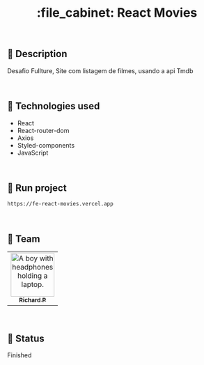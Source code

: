 <h1 align="center">:file_cabinet: React Movies</h1>

<br>

## :memo: Description
Desafio Fullture, Site com listagem de filmes, usando a api Tmdb

<br>

## :wrench: Technologies used
* React
* React-router-dom
* Axios
* Styled-components
* JavaScript

<br>

## :rocket: Run project
```
https://fe-react-movies.vercel.app
```

<br>

## :handshake: Team
<table>
  <tr>
    <td align="center">
      <a href="https://github.com/Richard-Passos">
        <img src="https://img.freepik.com/vetores-premium/desenho-de-desenho-animado-de-um-programador_29937-8176.jpg" width="100px;" alt="A boy with headphones holding a laptop."/><br>
        <sub>
          <b>Richard P</b>
        </sub>
      </a>
    </td>
  </tr>
</table>

<br>

## :dart: Status
Finished
